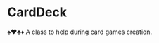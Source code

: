 # CardDeck
♠♥♣♦ A class to help during card games creation.

<!-- [Demo](https://codepen.io/tsbits/pen/xxWprEv) -->
